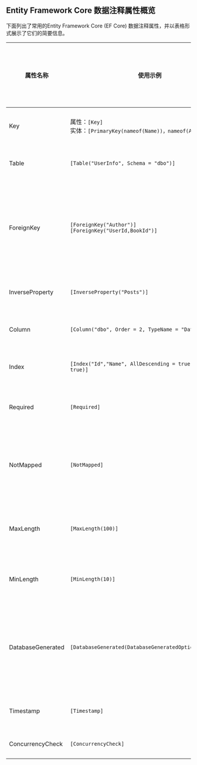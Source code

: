 
## Entity Framework Core 数据注释属性概览

下面列出了常用的Entity Framework Core (EF Core) 数据注释属性，并以表格形式展示了它们的简要信息。

| 属性名称 | 使用示例 | 应用于实体/属性 | 影响数据库架构 | 说明 |
| --- | --- | --- | --- | --- |
| Key | 属性：`[Key]`<br>实体：`[PrimaryKey(nameof(Name))，nameof(Age))]` | 属性/实体 | 是 | 标记属性作为实体的主键 |
| Table | `[Table("UserInfo", Schema = "dbo")]` | 实体 | 是 | 指定实体映射到的数据库表名、组织架构 |
| ForeignKey | `[ForeignKey("Author")]`<br>`[ForeignKey("UserId,BookId")]` | 属性 | 是 | 指定属性作为外键、复合外键<br>可用于标量属性(scaler property)和导航属性(reference navigation property) |
| InverseProperty | `[InverseProperty("Posts")]` | 属性 | 否 | 指定导航属性的反向属性，帮助建立双向关系 |
| Column | `[Column("dbo", Order = 2, TypeName = "DateTime2")]` | 属性 | 是 | 指定数据库中列的名称、顺序和类型 |
| Index | `[Index("Id","Name", AllDescending = true, IsUnique = true)]` | 属性 | 是 | 创建单/多列索引，设置排序，提高性能 |
| Required | `[Required]` | 属性 | 是 | 指定属性为必填项，数据库创建 `NOT NULL` 列 |
| NotMapped | `[NotMapped]` | 属性/实体 | 否 | 标记属性或实体不映射到数据库中的列或表<br>没有`setter`或`getter`的属性自动不映射 |
| MaxLength | `[MaxLength(100)]` | 属性 | 是 | 限制字符串或数组的最大长度，并设置数据库中相应列的最大大小 |
| MinLength | `[MinLength(10)]` | 属性 | 否 | 指定属性中数组或字符串的最小长度，模型验证 |
| DatabaseGenerated | `[DatabaseGenerated(DatabaseGeneratedOption.Identity)]` | 属性 | 是 | 指定数据库如何生成值<br>`None`：从不<br>`Identity`：Insert时生成<br>`Computed`：Insert和Update时生成 |
| Timestamp | `[Timestamp]` | 属性 | 是 | 标记属性为并发令牌，通常用于乐观并发控制 |
| ConcurrencyCheck | `[ConcurrencyCheck]` | 属性 | 是 | 标记属性参与乐观并发检查 |